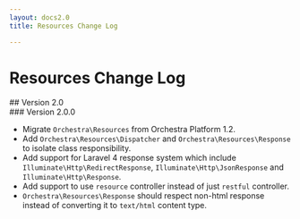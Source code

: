```yaml
---
layout: docs2.0
title: Resources Change Log

---
```


# Resources Change Log

<section id="v2.0">
## Version 2.0

<article id="v2.0.0">
### Version 2.0.0

* Migrate `Orchestra\Resources` from Orchestra Platform 1.2.
* Add `Orchestra\Resources\Dispatcher` and `Orchestra\Resources\Response` to isolate class responsibility.
* Add support for Laravel 4 response system which include `Illuminate\Http\RedirectResponse`, `Illuminate\Http\JsonResponse` and `Illuminate\Http\Response`.
* Add support to use `resource` controller instead of just `restful` controller.
* `Orchestra\Resources\Response` should respect non-html response instead of converting it to `text/html` content type.

</article>

</section>
